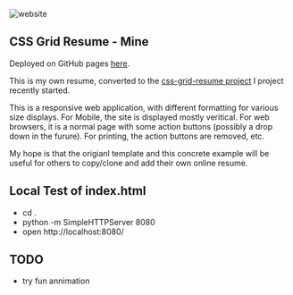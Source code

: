 

![website](https://github.com/alpiepho/css-grid-resume-mine/workflows/website/badge.svg)

## CSS Grid Resume - Mine

Deployed on GitHub pages [here](https://alpiepho.github.io/css-grid-resume-mine/).


This is my own resume, converted to the [css-grid-resume project](https://github.com/alpiepho/css-grid-resume) I project recently started.

This is a responsive web application, with different formatting for various
size displays.  For Mobile, the site is displayed mostly veritical.  For
web browsers, it is a normal page with some action buttons (possibly a drop down in the furure).  For printing, the action buttons are removed, etc.

My hope is that the origianl template and this concrete example will be useful for others to copy/clone and add their own online resume.

## Local Test of index.html

- cd .
- python -m SimpleHTTPServer 8080
- open http://localhost:8080/

## TODO

- try fun annimation

